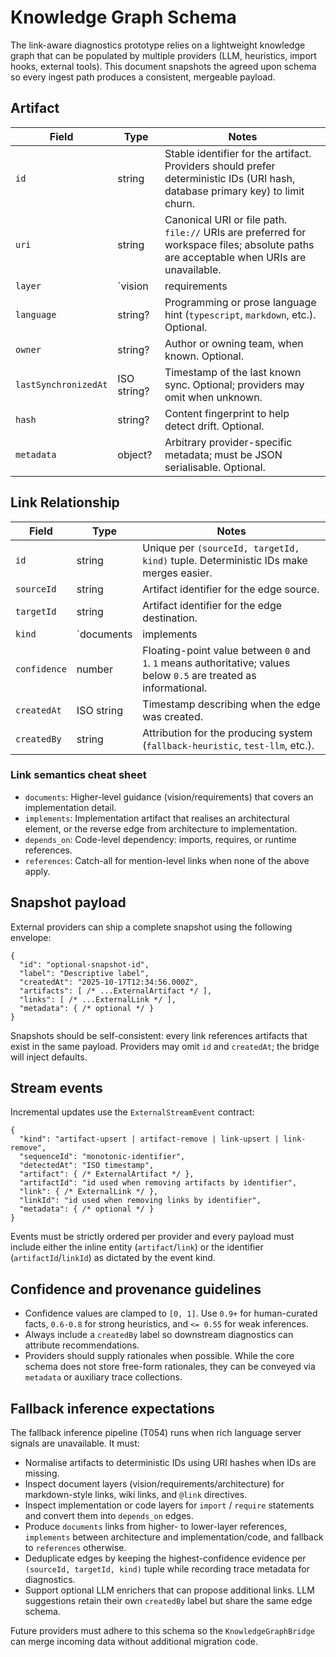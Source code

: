 # Knowledge Graph Schema

The link-aware diagnostics prototype relies on a lightweight knowledge graph that can be populated by multiple providers (LLM, heuristics, import hooks, external tools). This document snapshots the agreed upon schema so every ingest path produces a consistent, mergeable payload.

## Artifact

| Field | Type | Notes |
| --- | --- | --- |
| `id` | string | Stable identifier for the artifact. Providers should prefer deterministic IDs (URI hash, database primary key) to limit churn. |
| `uri` | string | Canonical URI or file path. `file://` URIs are preferred for workspace files; absolute paths are acceptable when URIs are unavailable. |
| `layer` | `vision | requirements | architecture | implementation | code` | Declares which stage of the delivery stack the artifact belongs to. Used to choose link semantics. |
| `language` | string? | Programming or prose language hint (`typescript`, `markdown`, etc.). Optional. |
| `owner` | string? | Author or owning team, when known. Optional. |
| `lastSynchronizedAt` | ISO string? | Timestamp of the last known sync. Optional; providers may omit when unknown. |
| `hash` | string? | Content fingerprint to help detect drift. Optional. |
| `metadata` | object? | Arbitrary provider-specific metadata; must be JSON serialisable. Optional. |

## Link Relationship

| Field | Type | Notes |
| --- | --- | --- |
| `id` | string | Unique per `(sourceId, targetId, kind)` tuple. Deterministic IDs make merges easier. |
| `sourceId` | string | Artifact identifier for the edge source. |
| `targetId` | string | Artifact identifier for the edge destination. |
| `kind` | `documents | implements | depends_on | references` | Encodes the semantic of the relationship. Providers should pick the closest match from this closed set. |
| `confidence` | number | Floating-point value between `0` and `1`. `1` means authoritative; values below `0.5` are treated as informational. |
| `createdAt` | ISO string | Timestamp describing when the edge was created. |
| `createdBy` | string | Attribution for the producing system (`fallback-heuristic`, `test-llm`, etc.). |

### Link semantics cheat sheet

- `documents`: Higher-level guidance (vision/requirements) that covers an implementation detail.
- `implements`: Implementation artifact that realises an architectural element, or the reverse edge from architecture to implementation.
- `depends_on`: Code-level dependency: imports, requires, or runtime references.
- `references`: Catch-all for mention-level links when none of the above apply.

## Snapshot payload

External providers can ship a complete snapshot using the following envelope:

```jsonc
{
  "id": "optional-snapshot-id",
  "label": "Descriptive label",
  "createdAt": "2025-10-17T12:34:56.000Z",
  "artifacts": [ /* ...ExternalArtifact */ ],
  "links": [ /* ...ExternalLink */ ],
  "metadata": { /* optional */ }
}
```

Snapshots should be self-consistent: every link references artifacts that exist in the same payload. Providers may omit `id` and `createdAt`; the bridge will inject defaults.

## Stream events

Incremental updates use the `ExternalStreamEvent` contract:

```jsonc
{
  "kind": "artifact-upsert | artifact-remove | link-upsert | link-remove",
  "sequenceId": "monotonic-identifier",
  "detectedAt": "ISO timestamp",
  "artifact": { /* ExternalArtifact */ },
  "artifactId": "id used when removing artifacts by identifier",
  "link": { /* ExternalLink */ },
  "linkId": "id used when removing links by identifier",
  "metadata": { /* optional */ }
}
```

Events must be strictly ordered per provider and every payload must include either the inline entity (`artifact`/`link`) or the identifier (`artifactId`/`linkId`) as dictated by the event kind.

## Confidence and provenance guidelines

- Confidence values are clamped to `[0, 1]`. Use `0.9+` for human-curated facts, `0.6-0.8` for strong heuristics, and `<= 0.55` for weak inferences.
- Always include a `createdBy` label so downstream diagnostics can attribute recommendations.
- Providers should supply rationales when possible. While the core schema does not store free-form rationales, they can be conveyed via `metadata` or auxiliary trace collections.

## Fallback inference expectations

The fallback inference pipeline (T054) runs when rich language server signals are unavailable. It must:

- Normalise artifacts to deterministic IDs using URI hashes when IDs are missing.
- Inspect document layers (vision/requirements/architecture) for markdown-style links, wiki links, and `@link` directives.
- Inspect implementation or code layers for `import` / `require` statements and convert them into `depends_on` edges.
- Produce `documents` links from higher- to lower-layer references, `implements` between architecture and implementation/code, and fallback to `references` otherwise.
- Deduplicate edges by keeping the highest-confidence evidence per `(sourceId, targetId, kind)` tuple while recording trace metadata for diagnostics.
- Support optional LLM enrichers that can propose additional links. LLM suggestions retain their own `createdBy` label but share the same edge schema.

Future providers must adhere to this schema so the `KnowledgeGraphBridge` can merge incoming data without additional migration code.
